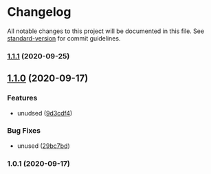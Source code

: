 # Changelog

All notable changes to this project will be documented in this file. See [standard-version](https://github.com/conventional-changelog/standard-version) for commit guidelines.

### [1.1.1](https://github.com/AtomicBuilders/neutron/compare/v1.1.0...v1.1.1) (2020-09-25)

## [1.1.0](https://github.com/AtomicBuilders/neutron/compare/v1.0.1...v1.1.0) (2020-09-17)


### Features

* unudsed ([9d3cdf4](https://github.com/AtomicBuilders/neutron/commit/9d3cdf45d37e1172ea3a80a8c36980b7c06e158b))


### Bug Fixes

* unused ([29bc7bd](https://github.com/AtomicBuilders/neutron/commit/29bc7bdbdd53c07adf9487d3ed91e7bed0d2d265))

### 1.0.1 (2020-09-17)
